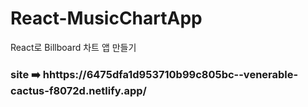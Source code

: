 # React-MusicChartApp
React로 Billboard 차트 앱 만들기
### site ➡️ hhttps://6475dfa1d953710b99c805bc--venerable-cactus-f8072d.netlify.app/

